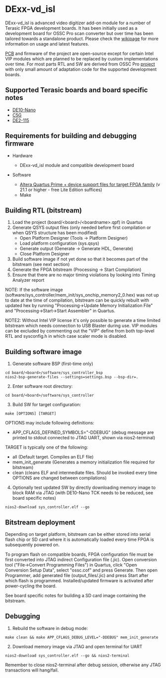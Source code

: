 DExx-vd_isl
==============

DExx-vd_isl is advanced video digitizer add-on module for a number of Terasic FPGA development boards. It has been initially used as a development board for OSSC Pro scan converter but over time has been tailored towards a standalone product. Please check the [wikipage](https://junkerhq.net/xrgb/index.php?title=DExx-vd_isl) for more information on usage and latest features.

[PCB](pcb/) and firmware of the project are open-source except for certain Intel VIP modules which are planned to be replaced by custom implementations over time. For most parts RTL and SW are derived from OSSC Pro [project](https://github.com/marqs85/ossc_pro/) with only small amount of adaptation code for the supported development boards.

Supported Terasic boards and board specific notes
----------------------------------------------------
* [DE10-Nano](board/de10-nano)
* [C5G](board/c5g)
* [DE2-115](board/de2-115)

Requirements for building and debugging firmware
---------------------------------------------------
* Hardware
  * DExx-vd_isl module and compatible development board

* Software
  * [Altera Quartus Prime + device support files for target FPGA family](http://dl.altera.com/?edition=lite) (v 21.1 or higher - free Lite Edition suffices)
  * Make


Building RTL (bitstream)
--------------------------
1. Load the project (board/\<board\>/\<boardname\>.qpf) in Quartus
2. Generate QSYS output files (only needed before first compilation or when QSYS structure has been modified)
    * Open Platform Designer (Tools -> Platform Designer)
    * Load platform configuration (sys.qsys)
    * Generate output (Generate -> Generate HDL, Generate)
    * Close Platform Designer
3. Build software image if not yet done so that it becomes part of the bitstream (see next section)
4. Generate the FPGA bitstream (Processing -> Start Compilation)
5. Ensure that there are no major timing violations by looking into Timing Analyzer report

NOTE: If the software image (software/sys_controller/mem_init/sys_onchip_memory2_0.hex) was not up to date at the time of compilation, bitstream can be quickly rebuilt with updated hex by running "Processing->Update Memory Initialization File" and "Processing->Start->Start Assembler" in Quartus.

NOTE2: Without Intel VIP license it's only possible to generate a time limited bitstream which needs connection to USB Blaster during use. VIP modules can be excluded by commenting out the "VIP" define from both top-level RTL and sysconfig.h in which case scaler mode is disabled.


Building software image
--------------------------
1. Generate software BSP (first-time only)
~~~~
cd board/<board>/software/sys_controller_bsp
nios2-bsp-generate-files --settings=settings.bsp --bsp-dir=.
~~~~
2. Enter software root directory:
~~~~
cd board/<board>/software/sys_controller
~~~~
3. Build SW for target configuration:
~~~~
make [OPTIONS] [TARGET]
~~~~
OPTIONS may include following definitions:
* APP_CFLAGS_DEFINED_SYMBOLS="-DDEBUG" (debug message are printed to stdout connected to JTAG UART, shown via nios2-terminal)

TARGET is typically one of the following:
* all (Default target. Compiles an ELF file)
* mem_init_generate (Generates a memory initialization file required for bitstream)
* clean (cleans ELF and intermediate files. Should be invoked every time OPTIONS are changed between compilations)

4. Optionally test updated SW by directly downloading memory image to block RAM via JTAG (with DE10-Nano TCK needs to be reduced, see board specific notes)
~~~~
nios2-download sys_controller.elf --go
~~~~


Bitstream deployment
----------------------
Depending on target platform, bitstream can be either stored into serial flash chip or SD card where it is automatically loaded every time FPGA is subsequently powered on.

To program flash on compatible boards, FPGA configuration file must be first converted into JTAG indirect Configuration file (.jic). Open conversion tool ("File->Convert Programming Files") in Quartus, click "Open Conversion Setup Data", select "ossc.cof" and press Generate. Then open Programmer, add generated file (output_files/<filename>.jic) and press Start after which flash is programmed. Installed/updated firmware is activated after power-cycling the board.

See board specific notes for building a SD card image containing the bitstream.


Debugging
------------
1. Rebuild the software in debug mode:
~~~~
make clean && make APP_CFLAGS_DEBUG_LEVEL="-DDEBUG" mem_init_generate
~~~~
2. Download memory image via JTAG and open terminal for UART
~~~~
nios2-download sys_controller.elf --go && nios2-terminal
~~~~
Remember to close nios2-terminal after debug session, otherwise any JTAG transactions will hang/fail.
